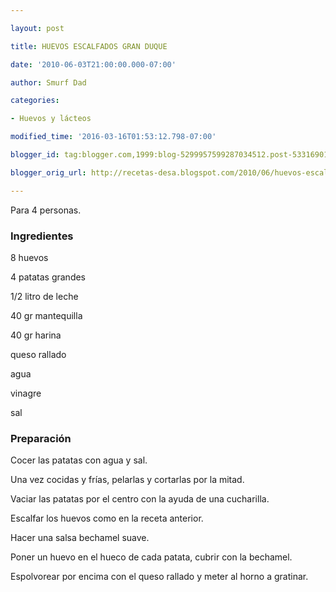 ```yaml
---

layout: post

title: HUEVOS ESCALFADOS GRAN DUQUE

date: '2010-06-03T21:00:00.000-07:00'

author: Smurf Dad

categories:

- Huevos y lácteos

modified_time: '2016-03-16T01:53:12.798-07:00'

blogger_id: tag:blogger.com,1999:blog-5299957599287034512.post-5331690144482076957

blogger_orig_url: http://recetas-desa.blogspot.com/2010/06/huevos-escalfados-gran-duque.html

---
```


Para 4 personas.

<h3>Ingredientes</h3>

8 huevos

4 patatas grandes

1/2 litro de leche

40 gr mantequilla

40 gr harina

queso rallado

agua

vinagre

sal

<h3>Preparación</h3>

Cocer las patatas con agua y sal.

Una vez cocidas y frías, pelarlas y cortarlas por la mitad.

Vaciar las patatas por el centro con la ayuda de una cucharilla.

Escalfar los huevos como en la receta anterior.

Hacer una salsa bechamel suave.

Poner un huevo en el hueco de cada patata, cubrir con la bechamel.

Espolvorear por encima con el queso rallado y meter al horno a gratinar.

